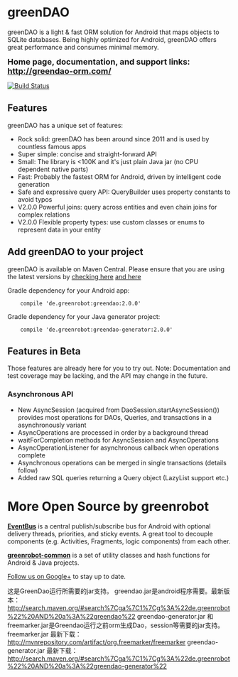 greenDAO
========
greenDAO is a light & fast ORM solution for Android that maps objects to SQLite databases. Being highly optimized for Android, greenDAO offers great performance and consumes minimal memory.

**<font size="+1">Home page, documentation, and support links: http://greendao-orm.com/</font>**

[![Build Status](https://travis-ci.org/greenrobot/greenDAO.svg?branch=master)](https://travis-ci.org/greenrobot/greenDAO)

Features
--------
greenDAO has a unique set of features:

* Rock solid: greenDAO has been around since 2011 and is used by countless famous apps
* Super simple: concise and straight-forward API
* Small: The library is <100K and it's just plain Java jar (no CPU dependent native parts)
* Fast: Probably the fastest ORM for Android, driven by intelligent code generation
* Safe and expressive query API: QueryBuilder uses property constants to avoid typos
* V2.0.0 Powerful joins: query across entities and even chain joins for complex relations
* V2.0.0 Flexible property types: use custom classes or enums to represent data in your entity


Add greenDAO to your project
----------------------------
greenDAO is available on Maven Central. Please ensure that you are using the latest versions by [checking here](http://search.maven.org/#search%7Cga%7C1%7Cg%3A%22de.greenrobot%22%20AND%20a%3A%22greendao%22) [and here](http://search.maven.org/#search%7Cga%7C1%7Cg%3A%22de.greenrobot%22%20AND%20a%3A%22greendao-generator%22)

Gradle dependency for your Android app:
```
    compile 'de.greenrobot:greendao:2.0.0'
```

Gradle dependency for your Java generator project:
```
    compile 'de.greenrobot:greendao-generator:2.0.0'
```


Features in Beta
----------------
Those features are already here for you to try out. Note: Documentation and test coverage may be lacking, and the API may change in the future.
### Asynchronous API
* New AsyncSession (acquired from DaoSession.startAsyncSession()) provides most operations for DAOs, Queries, and transactions in a asynchronously variant
* AsyncOperations are processed in order by a background thread
* waitForCompletion methods for AsyncSession and AsyncOperations
* AsyncOperationListener for asynchronous callback when operations complete
* Asynchronous operations can be merged in single transactions (details follow)
* Added raw SQL queries returning a Query object (LazyList support etc.)

More Open Source by greenrobot
==============================
[__EventBus__](https://github.com/greenrobot/EventBus) is a central publish/subscribe bus for Android with optional delivery threads, priorities, and sticky events. A great tool to decouple components (e.g. Activities, Fragments, logic components) from each other.

[__greenrobot-common__](https://github.com/greenrobot/greenrobot-common) is a set of utility classes and hash functions for Android & Java projects.

[Follow us on Google+](https://plus.google.com/b/114381455741141514652/+GreenrobotDe/posts) to stay up to date.

这是GreenDao运行所需要的jar支持。 greendao.jar是android程序需要。最新版本：http://search.maven.org/#search%7Cga%7C1%7Cg%3A%22de.greenrobot%22%20AND%20a%3A%22greendao%22 greendao-generator.jar 和 freemarker.jar是Greendao运行之前orm生成Dao，session等需要的jar支持。 freemarker.jar 最新下载：http://mvnrepository.com/artifact/org.freemarker/freemarker greendao-generator.jar 最新下载：http://search.maven.org/#search%7Cga%7C1%7Cg%3A%22de.greenrobot%22%20AND%20a%3A%22greendao-generator%22
